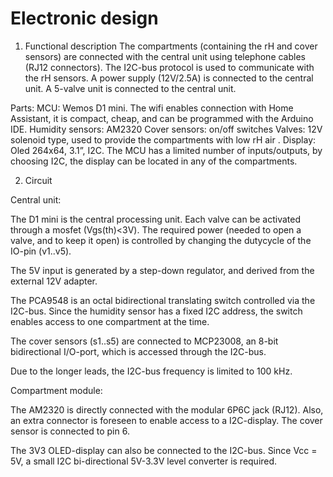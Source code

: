 # Electronic design

1. Functional description
The compartments (containing the rH and cover sensors) are connected with the central unit using telephone cables (RJ12 connectors).
The I2C-bus protocol is used to communicate with the rH sensors. 
A power supply (12V/2.5A) is connected to the central unit.
A 5-valve unit is connected to the central unit.

Parts:
MCU: Wemos D1 mini. The wifi enables connection with Home Assistant, it is compact, cheap, and can be programmed with the Arduino IDE. 
Humidity sensors: AM2320
Cover sensors: on/off switches
Valves: 12V solenoid type, used to provide the compartments with low rH air . 
Display: Oled 264x64, 3.1”, I2C. The MCU has a limited number of inputs/outputs, by choosing I2C, the display can be located in any of the compartments.


2. Circuit

Central unit:
 
The D1 mini is the central processing unit. Each valve can be activated through a mosfet (Vgs(th)<3V). The required power (needed to open a valve, and to keep it open) is controlled by changing the dutycycle of the IO-pin (v1..v5).

The 5V input is generated by a step-down regulator, and derived from the external 12V adapter.

The PCA9548 is an octal bidirectional translating switch controlled via the I2C-bus. Since the humidity sensor has a fixed I2C address, the switch enables access to one compartment at the time.

The cover sensors (s1..s5) are connected to MCP23008, an 8-bit bidirectional I/O-port, which is accessed through the I2C-bus.

Due to the longer leads, the I2C-bus frequency is limited to 100 kHz.
 

Compartment module:
 

The AM2320 is directly connected with the modular 6P6C jack (RJ12).
Also, an extra connector is foreseen to enable access to a I2C-display.
The cover sensor is connected to pin 6.

The 3V3 OLED-display can also be connected to the I2C-bus. Since Vcc = 5V,  a small I2C bi-directional 5V-3.3V level converter is required. 


[def]: 2024-12-17-15-07-21.png